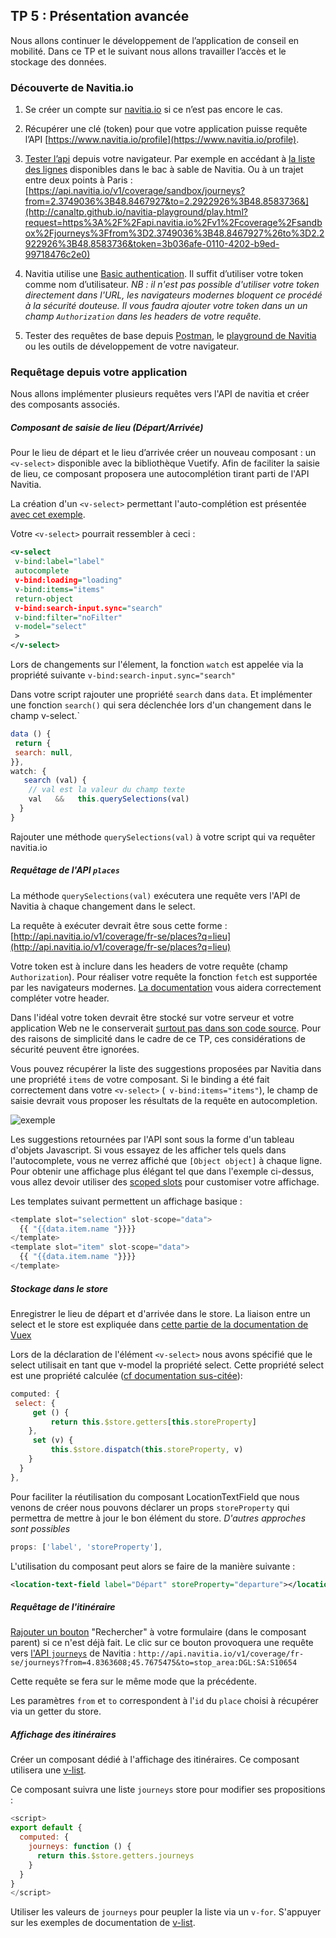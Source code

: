 ## TP 5 : Présentation avancée

Nous allons continuer le développement de l’application de conseil en mobilité. Dans ce TP et le suivant nous allons travailler l’accès et le stockage des données. 


### Découverte de Navitia.io

1. Se créer un compte sur [navitia.io](https://www.navitia.io/) si ce n’est pas encore le cas.
2. Récupérer une clé (token) pour que votre application puisse requête l’API [https://www.navitia.io/profile](https://www.navitia.io/profile).
3. [Tester l’api](http://doc.navitia.io/#third-step) depuis votre navigateur. Par exemple en accédant à [la liste des lignes](https://api.navitia.io/v1/coverage/sandbox/lines) disponibles dans le bac à sable de Navitia. Ou à un trajet entre deux points à Paris : [https://api.navitia.io/v1/coverage/sandbox/journeys?from=2.3749036%3B48.8467927&to=2.2922926%3B48.8583736&](http://canaltp.github.io/navitia-playground/play.html?request=https%3A%2F%2Fapi.navitia.io%2Fv1%2Fcoverage%2Fsandbox%2Fjourneys%3Ffrom%3D2.3749036%3B48.8467927%26to%3D2.2922926%3B48.8583736&token=3b036afe-0110-4202-b9ed-99718476c2e0)
4. Navitia utilise une [Basic authentication](http://doc.navitia.io/#authentication). Il suffit d’utiliser votre token comme nom d’utilisateur. *NB : il n'est pas possible d'utiliser votre token directement dans l'URL, les navigateurs modernes bloquent ce procédé à la sécurité douteuse. Il vous faudra ajouter votre token dans un un champ `Authorization` dans les headers de votre requête.*

5. Tester des requêtes de base depuis [Postman](https://www.getpostman.com/), le [playground de Navitia](http://canaltp.github.io/navitia-playground/play.html) ou les outils de développement de votre navigateur.

### Requêtage depuis votre application

Nous allons implémenter plusieurs requêtes vers l'API de navitia et créer des composants associés.

##### Composant de saisie de lieu (Départ/Arrivée)

Pour le lieu de départ et le lieu d’arrivée créer un nouveau composant : un `<v-select>` disponible avec la bibliothèque Vuetify. Afin de faciliter la saisie de lieu, ce composant proposera une autocomplétion tirant parti de l'API Navitia.

La création d'un `<v-select>` permettant l'auto-complétion est présentée [avec cet exemple](https://vuetifyjs.com/en/components/selects#example-autocomplete).

Votre `<v-select>` pourrait ressembler à ceci :

```xml
<v-select
 v-bind:label="label"
 autocomplete
 v-bind:loading="loading"
 v-bind:items="items"
 return-object
 v-bind:search-input.sync="search"
 v-bind:filter="noFilter"
 v-model="select"
 >
</v-select>
```

Lors de changements sur l'élement, la fonction `watch` est appelée via la propriété suivante `v-bind:search-input.sync="search"`

Dans votre script rajouter une propriété `search` dans `data`. Et implémenter une fonction `search()` qui sera déclenchée lors d'un changement dans le champ v-select.`

```js
data () {
 return {
 search: null,
}},
watch: {
   search (val) { 
    // val est la valeur du champ texte
    val   &&   this.querySelections(val)
  }
}
```
Rajouter une méthode `querySelections(val)` à votre script qui va requêter navitia.io


##### Requêtage de l'API `places`

La méthode `querySelections(val)` exécutera une requête vers l'API de Navitia à chaque changement dans le select.

La requête à exécuter devrait être sous cette forme :  [http://api.navitia.io/v1/coverage/fr-se/places?q=lieu](http://api.navitia.io/v1/coverage/fr-se/places?q=lieu)

Votre token est à inclure dans les headers de votre requête (champ `Authorization`). Pour réaliser votre requête la fonction `fetch` est supportée par les navigateurs modernes. [La documentation](https://developer.mozilla.org/fr/docs/Web/API/WindowOrWorkerGlobalScope/fetch) vous aidera correctement compléter votre header.

Dans l'idéal votre token devrait être stocké sur votre serveur et votre application Web ne le conserverait [surtout pas dans son code source](https://github.com/dxa4481/truffleHog). Pour des raisons de simplicité dans le cadre de ce TP, ces considérations de sécurité peuvent être ignorées.

Vous pouvez récupérer la liste des suggestions proposées par Navitia dans une propriété `items` de votre composant. Si le binding a été fait correctement dans votre `<v-select>` (`
 v-bind:items="items"`), le champ de saisie devrait vous proposer les résultats de la requête en autocompletion.

 ![exemple]({{"screen_autocomplete.PNG"}})

Les suggestions retournées par l'API sont sous la forme d'un tableau d'objets Javascript. Si vous essayez de les afficher tels quels dans l'autocomplete, vous ne verrez affiché que `[Object object]` à chaque ligne. Pour obtenir une affichage plus élégant tel que dans l'exemple ci-dessus, vous allez devoir utiliser des [scoped slots](https://vuetifyjs.com/en/components/selects#example-scoped-slots) pour customiser votre affichage.

Les templates suivant permettent un affichage basique :

```js
<template slot="selection" slot-scope="data">
  {{ "{{data.item.name "}}}}
</template>
<template slot="item" slot-scope="data">
  {{ "{{data.item.name "}}}}
</template>
```

##### Stockage dans le store

Enregistrer le lieu de départ et d'arrivée dans le store. La liaison entre un select et le store est expliquée dans [cette partie de la documentation de Vuex](https://vuex.vuejs.org/fr/forms.html)

Lors de la déclaration de l'élément `<v-select>` nous avons spécifié que le select utilisait en tant que v-model la propriété select. Cette propriété select est une propriété calculée ([cf documentation sus-citée](https://vuex.vuejs.org/fr/forms.html)):

```js
computed: {
 select: {
     get () {
         return this.$store.getters[this.storeProperty]
    },
     set (v) {
         this.$store.dispatch(this.storeProperty, v)
    }
  }
},
```

Pour faciliter la réutilisation du composant LocationTextField que nous venons de créer nous pouvons déclarer un props `storeProperty` qui permettra de mettre à jour le bon élément du store. *D'autres approches sont possibles*
```js
props: ['label', 'storeProperty'],
```
L'utilisation du composant peut alors se faire de la manière suivante :
```xml
<location-text-field label="Départ" storeProperty="departure"></location-text-field>
```

##### Requêtage de l'itinéraire

[Rajouter un bouton](https://vuetifyjs.com/en/components/buttons) "Rechercher" à votre formulaire (dans le composant parent) si ce n'est déjà fait. Le clic sur ce bouton provoquera une requête vers [l'API `journeys`](http://doc.navitia.io/#journeys) de Navitia :
`http://api.navitia.io/v1/coverage/fr-se/journeys?from=4.8363608;45.7675475&to=stop_area:DGL:SA:S10654`

Cette requête se fera sur le même mode que la précédente.

Les paramètres `from` et `to` correspondent à l'`id` du `place` choisi à récupérer via un getter du store.

##### Affichage des itinéraires

Créer un composant dédié à l'affichage des itinéraires. Ce composant utilisera une [v-list](https://vuetifyjs.com/en/components/lists). 

Ce composant suivra une liste `journeys` store pour modifier ses propositions :

```js
<script>
export default {
  computed: {
    journeys: function () {
      return this.$store.getters.journeys
    }
  }
}
</script>
```

Utiliser les valeurs de `journeys` pour peupler la liste via un `v-for`. S'appuyer sur les exemples de documentation de [v-list](https://vuetifyjs.com/en/components/lists). 
